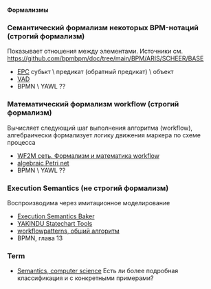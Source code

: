 **Формализмы**
### Семантический формализм некоторых BPM-нотаций (строгий формализм)
Показывает отношения между элементами. Источники см. https://github.com/bpmbpm/doc/tree/main/BPM/ARIS/SCHEER/BASE
- [EPC](https://docs.aris.com/10.0.27.0/yay-method-reference/en/#/home/494769/en/1) субькт \ предикат (обратный предикат) \ объект
- [VAD](https://docs.aris.com/10.0.27.0/yay-method-reference/en/#/home/494393/en/1)
- BPMN \ YAWL ??   


### Математический формализм workflow (строгий формализм)
Вычисляет следующий шаг выполнения алгоритма (workflow), алгебраически формализует логику движения маркера по схеме процесса
- [WF2M сеть. Формализм и математика workflow](https://habr.com/ru/articles/781124/)
- [algebraic Petri net](https://ru.wikipedia.org/wiki/%D0%90%D0%BB%D0%B3%D0%B5%D0%B1%D1%80%D0%B0%D0%B8%D1%87%D0%B5%D1%81%D0%BA%D0%B0%D1%8F_%D1%81%D0%B5%D1%82%D1%8C_%D0%9F%D0%B5%D1%82%D1%80%D0%B8)
- BPMN \ YAWL ??  

### Execution Semantics (не строгий формализм)
Воспроизводима через имитационное моделирование 
- [Execution Semantics Baker](https://ing-bank.github.io/baker/sections/reference/execution-semantics/)
- [YAKINDU Statechart Tools](https://www.itemis.com/en/products/itemis-create/documentation/user-guide/modeling_execution)
- [workflowpatterns, общий алгоритм](http://www.workflowpatterns.com/patterns/control/basic/wcp1.php)
- BPMN, глава 13

### Term
- [Semantics, computer science](https://en.wikipedia.org/wiki/Semantics_(computer_science))  
Есть ли более подробная классификация и с конкретными примерами? 
